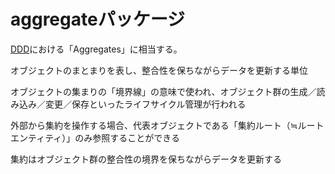 # aggregateパッケージ

[DDD](http://domainlanguage.com/wp-content/uploads/2016/05/DDD_Reference_2015-03.pdf)における「Aggregates」に相当する。

オブジェクトのまとまりを表し、整合性を保ちながらデータを更新する単位

オブジェクトの集まりの「境界線」の意味で使われ、オブジェクト群の生成／読み込み／変更／保存といったライフサイクル管理が行われる

外部から集約を操作する場合、代表オブジェクトである「集約ルート（≒ルートエンティティ）」のみ参照することができる

集約はオブジェクト群の整合性の境界を保ちながらデータを更新する
